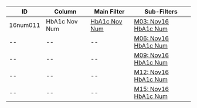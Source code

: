 ID | Column | Main Filter | Sub-Filters | 
-- | ------ | -------| -----------|
16num011| HbA1c Nov Num | [HbA1c Nov Num](https://github.com/johnnybender/adastandards2017/blob/master/recommendations/rec001.md) | [M03: Nov16 HbA1c Num](https://github.com/johnnybender/adastandards2017/blob/master/recommendations/rec001.md)
-- | --| --|[M06: Nov16 HbA1c Num](https://github.com/johnnybender/adastandards2017/blob/master/recommendations/rec001.md)|
-- | --| --|[M09: Nov16 HbA1c Num](https://github.com/johnnybender/adastandards2017/blob/master/recommendations/rec001.md)|
-- | --| --|[M12: Nov16 HbA1c Num](https://github.com/johnnybender/adastandards2017/blob/master/recommendations/rec001.md)|
-- | --| --|[M15: Nov16 HbA1c Num](https://github.com/johnnybender/adastandards2017/blob/master/recommendations/rec001.md)|
